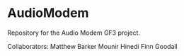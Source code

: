 # AudioModem
Repository for the Audio Modem GF3 project.

Collaborators:
Matthew Barker
Mounir Hinedi
Finn Goodall
